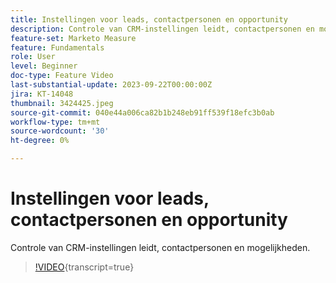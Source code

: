 ```yaml
---
title: Instellingen voor leads, contactpersonen en opportunity
description: Controle van CRM-instellingen leidt, contactpersonen en mogelijkheden.
feature-set: Marketo Measure
feature: Fundamentals
role: User
level: Beginner
doc-type: Feature Video
last-substantial-update: 2023-09-22T00:00:00Z
jira: KT-14048
thumbnail: 3424425.jpeg
source-git-commit: 040e44a006ca82b1b248eb91ff539f18efc3b0ab
workflow-type: tm+mt
source-wordcount: '30'
ht-degree: 0%

---
```



# Instellingen voor leads, contactpersonen en opportunity

Controle van CRM-instellingen leidt, contactpersonen en mogelijkheden.

>[!VIDEO](https://video.tv.adobe.com/v/3424425/?learn=on){transcript=true}
